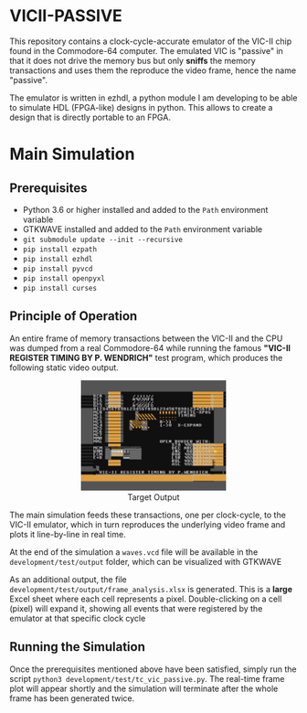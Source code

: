 # VICII-PASSIVE
This repository contains a clock-cycle-accurate emulator of the VIC-II chip found in the Commodore-64 computer. The emulated VIC is "passive" in that it does not drive the memory bus but only **sniffs** the memory transactions and uses them the reproduce the video frame, hence the name "passive".

The emulator is written in ezhdl, a python module I am developing to be able to simulate HDL (FPGA-like) designs in python. This allows to create a design that is directly portable to an FPGA.

# Main Simulation

## Prerequisites

- Python 3.6 or higher installed and added to the `Path` environment variable
- GTKWAVE installed and added to the `Path` environment variable
- `git submodule update --init --recursive`
- `pip install ezpath`
- `pip install ezhdl`
- `pip install pyvcd`
- `pip install openpyxl`
- `pip install curses`

## Principle of Operation

An entire frame of memory transactions between the VIC-II and the CPU was dumped from a real Commodore-64 while running the famous **"VIC-II REGISTER TIMING BY P. WENDRICH"** test program, which produces the following static video output.

<figure align="center" id="blue_64_reg">
	<img src="development/test/output/target_pal.png" width="60%">
	<figcaption>Target Output</figcaption>
</figure>

The main simulation feeds these transactions, one per clock-cycle, to the VIC-II emulator, which in turn reproduces the underlying video frame and plots it line-by-line in real time.

At the end of the simulation a `waves.vcd` file will be available in the `development/test/output` folder, which can be visualized with GTKWAVE

As an additional output, the file `development/test/output/frame_analysis.xlsx` is generated. This is a **large** Excel sheet where each cell represents a pixel. Double-clicking on a cell (pixel) will expand it, showing all events that were registered by the emulator at that specific clock cycle

## Running the Simulation

Once the prerequisites mentioned above have been satisfied, simply run the script `python3 development/test/tc_vic_passive.py`. The real-time frame plot will appear shortly and the simulation will terminate after the whole frame has been generated twice.
